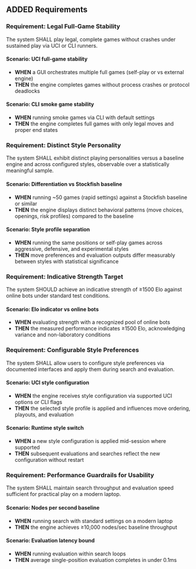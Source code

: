 ## ADDED Requirements
### Requirement: Legal Full-Game Stability
The system SHALL play legal, complete games without crashes under sustained play via UCI or CLI runners.

#### Scenario: UCI full-game stability
- **WHEN** a GUI orchestrates multiple full games (self-play or vs external engine)
- **THEN** the engine completes games without process crashes or protocol deadlocks

#### Scenario: CLI smoke game stability
- **WHEN** running smoke games via CLI with default settings
- **THEN** the engine completes full games with only legal moves and proper end states

### Requirement: Distinct Style Personality
The system SHALL exhibit distinct playing personalities versus a baseline engine and across configured styles, observable over a statistically meaningful sample.

#### Scenario: Differentiation vs Stockfish baseline
- **WHEN** running ~50 games (rapid settings) against a Stockfish baseline or similar
- **THEN** the engine displays distinct behavioral patterns (move choices, openings, risk profiles) compared to the baseline

#### Scenario: Style profile separation
- **WHEN** running the same positions or self-play games across aggressive, defensive, and experimental styles
- **THEN** move preferences and evaluation outputs differ measurably between styles with statistical significance

### Requirement: Indicative Strength Target
The system SHOULD achieve an indicative strength of ≥1500 Elo against online bots under standard test conditions.

#### Scenario: Elo indicator vs online bots
- **WHEN** evaluating strength with a recognized pool of online bots
- **THEN** the measured performance indicates ≥1500 Elo, acknowledging variance and non-laboratory conditions

### Requirement: Configurable Style Preferences
The system SHALL allow users to configure style preferences via documented interfaces and apply them during search and evaluation.

#### Scenario: UCI style configuration
- **WHEN** the engine receives style configuration via supported UCI options or CLI flags
- **THEN** the selected style profile is applied and influences move ordering, playouts, and evaluation

#### Scenario: Runtime style switch
- **WHEN** a new style configuration is applied mid-session where supported
- **THEN** subsequent evaluations and searches reflect the new configuration without restart

### Requirement: Performance Guardrails for Usability
The system SHALL maintain search throughput and evaluation speed sufficient for practical play on a modern laptop.

#### Scenario: Nodes per second baseline
- **WHEN** running search with standard settings on a modern laptop
- **THEN** the engine achieves ≥10,000 nodes/sec baseline throughput

#### Scenario: Evaluation latency bound
- **WHEN** running evaluation within search loops
- **THEN** average single-position evaluation completes in under 0.1ms
